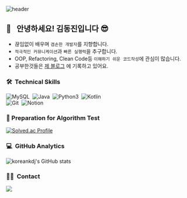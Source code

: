 ![header](https://capsule-render.vercel.app/api?type=waving&color=auto&height=250&section=header&text=welcome!&fontSize=50)


## 👋 &nbsp; 안녕하세요! 김동진입니다 😎
- 끊임없이 배우며 `겸손한 개발자`를 지향합니다.
- `적극적인 커뮤니케이션`과 `빠른 실행력`을 추구합니다.
- OOP, Refactoring, Clean Code등 `이해하기 쉬운 코드작성`에 관심이 많습니다.
- 공부한것들은 <a href="https://koreankdj.tistory.com/">제 블로그</a> 에 기록하고 있어요.



### 🛠 &nbsp;Technical Skills
![MySQL](https://img.shields.io/badge/-MySQL-05122A?style=flat&logo=mysql)&nbsp;
![Java](https://img.shields.io/badge/-Java-05122A?style=flat&logo=java)&nbsp;
![Python3](https://img.shields.io/badge/-Python-05122A?style=flat&logo=python)&nbsp;
![Kotlin](https://img.shields.io/badge/-Kotlin-05122A?style=flat&logo=kotlin)&nbsp;\
![Git](https://img.shields.io/badge/-Git-05122A?style=flat&logo=git)&nbsp;
![Notion](https://img.shields.io/badge/-Notion-05122A?style=flat&logo=Notion)&nbsp;



### 🏅 Preparation for Algorithm Test
[![Solved.ac Profile](http://mazassumnida.wtf/api/mini/generate_badge?boj=koreankdj)](https://solved.ac/koreankdj)



### 💻 &nbsp;GitHub Analytics
![koreankdj's GitHub stats](https://github-readme-stats.vercel.app/api?username=koreankdj&show_icons=true&theme=dracula)



### 🤝🏻 &nbsp;Contact
<a href="mailto:koreankdj98@gmail.com"><img src="https://img.shields.io/badge/-koreankdj98@gmail.com-D14836?style=flat&logo=Gmail&logoColor=white"/></a>

